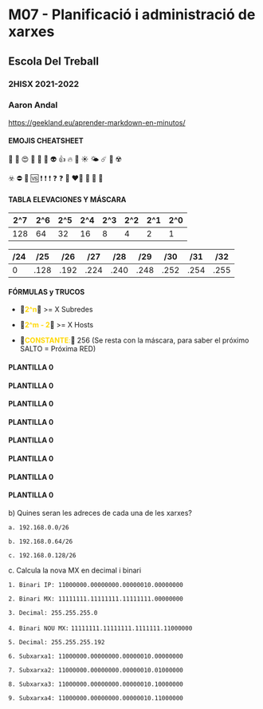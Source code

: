 # M07 - Planificació i administració de xarxes
## Escola Del Treball
### 2HISX 2021-2022
### Aaron Andal

https://geekland.eu/aprender-markdown-en-minutos/ 

#### EMOJIS CHEATSHEET

👹 🤬  😍 🥰  🥺  👾  👽  👍  🔥  🌈 ☀️  🌤 ☄️  🚧 ☢️ 

☣️ ⛔️  💮  🆚 ❗️ ❗️ ❗️ ❓ ❓  💯 ❤️‍🔥  💛  🧡  💟 

#### TABLA ELEVACIONES Y MÁSCARA

| **2^7** | **2^6** | **2^5** | **2^4** | **2^3** | **2^2** | **2^1** | **2^0** | 
| --- | --- | --- |---- | --- | --- | --- | --- |
| 128 | 64 | 32 | 16 | 8 | 4 | 2 | 1 |

| **/24** | **/25** | **/26** | **/27** | **/28** | **/29** | **/30** | **/31** | **/32** | 
| ------------- | ------------- | ------------- | ------------- | ------------- | ------------- | ------------- | ------------- | ------------- |
| 0 | .128 | .192 | .224 | .240 | .248 | .252 | .254 | .255 |

#### FÓRMULAS y TRUCOS

* 👹<span style="color:gold">**2^n**</span>👹 >= X Subredes

* 👹<span style="color:gold">**2^m - 2**</span>👹 >= X Hosts

* 👾<span style="color:gold">**CONSTANTE**:</span>👾 256 (Se resta con la máscara, para saber el próximo SALTO = Próxima RED)

#### PLANTILLA 0

#### PLANTILLA 0

#### PLANTILLA 0

#### PLANTILLA 0

#### PLANTILLA 0

#### PLANTILLA 0

#### PLANTILLA 0

#### PLANTILLA 0

b) Quines seran les adreces de cada una de les xarxes?

`a. 192.168.0.0/26`

`b. 192.168.0.64/26`

`c. 192.168.0.128/26`


c. Calcula la nova MX en decimal i binari

`1. Binari IP: 11000000.00000000.00000010.00000000`

`2. Binari MX: 11111111.11111111.11111111.00000000`

`3. Decimal: 255.255.255.0`

`4. Binari NOU MX:`
`11111111.11111111.1111111.11000000`

`5. Decimal: 255.255.255.192`


`6. Subxarxa1: 11000000.00000000.00000010.00000000`

`7. Subxarxa2: 11000000.00000000.00000010.01000000`

`8. Subxarxa3: 11000000.00000000.00000010.10000000`

`9. Subxarxa4: 11000000.00000000.00000010.11000000`

